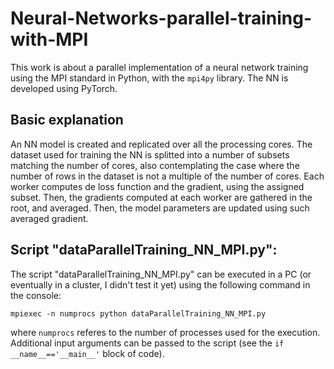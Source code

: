 # Neural-Networks-parallel-training-with-MPI

This work is about a parallel implementation of a neural network training using the MPI standard in Python, with the `mpi4py` library. The NN is developed using PyTorch.

## Basic explanation
An NN model is created and replicated over all the processing cores. The dataset used for training the NN is splitted into a number of subsets matching the number of cores, also contemplating the case where the number of rows in the dataset is not a multiple of the number of cores. Each worker computes de loss function and the gradient, using the assigned subset. Then, the gradients computed at each worker are gathered in the root, and averaged. Then, the model parameters are updated using such averaged gradient. 


## Script "dataParallelTraining_NN_MPI.py":
The script "dataParallelTraining_NN_MPI.py" can be executed in a PC (or eventually in a cluster, I didn't test it yet) using the following command in the console:

`mpiexec -n numprocs python dataParallelTraining_NN_MPI.py`

where `numprocs` referes to the number of processes used for the execution. Additional input arguments can be passed to the script (see the `if __name__=='__main__'` block of code).

